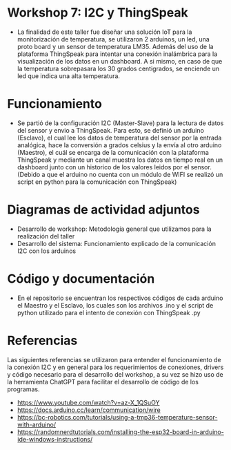 # Workshop 7: I2C y ThingSpeak
- La finalidad de este taller fue diseñar una solución IoT para la monitorización de temperatura, se utilizaron 2 arduinos, un led, una proto board y un sensor de temperatura LM35. Además del uso de la plataforma ThingSpeak para intentar una conexión inalámbrica para la visualización de los datos en un dashboard. A si mismo, en caso de que la temperatura sobrepasara los 30 grados centigrados, se enciende un led que indica una alta temperatura.

# Funcionamiento
- Se partió de la configuración I2C (Master-Slave) para la lectura de datos del sensor y envio a ThingSpeak. Para esto, se definió un arduino (Esclavo), el cual lee los datos de temperatura del sensor por la entrada analógica, hace la conversión a grados celsius y la envía al otro arduino (Maestro), el cuál se encarga de la comunicación con la plataforma ThingSpeak y mediante un canal muestra los datos en tiempo real en un dashboard junto con un historico de los valores leidos por el sensor. (Debido a que el arduino no cuenta con un módulo de WIFI se realizó un script en python para la comunicación con ThingSpeak)

# Diagramas de actividad adjuntos
- Desarrollo de workshop: Metodología general que utilizamos para la realización del taller
- Desarrollo del sistema: Funcionamiento explicado de la comunicación I2C con los arduinos

# Código y documentación
- En el repositorio se encuentran los respectivos códigos de cada arduino el Maestro y el Esclavo, los cuales son los archivos .ino y el script de python utilizado para el intento de conexión con ThingSpeak .py

# Referencias
Las siguientes referencias se utilizaron para entender el funcionamiento de la conexión I2C y en general para los requerimientos de conexiones, drivers y código necesario para el desarrollo del workshop, a su vez se hizo uso de la herramienta ChatGPT para facilitar el desarrollo de código de los programas.
- https://www.youtube.com/watch?v=az-X_1QSuOY
- https://docs.arduino.cc/learn/communication/wire
- https://bc-robotics.com/tutorials/using-a-tmp36-temperature-sensor-with-arduino/
- https://randomnerdtutorials.com/installing-the-esp32-board-in-arduino-ide-windows-instructions/
